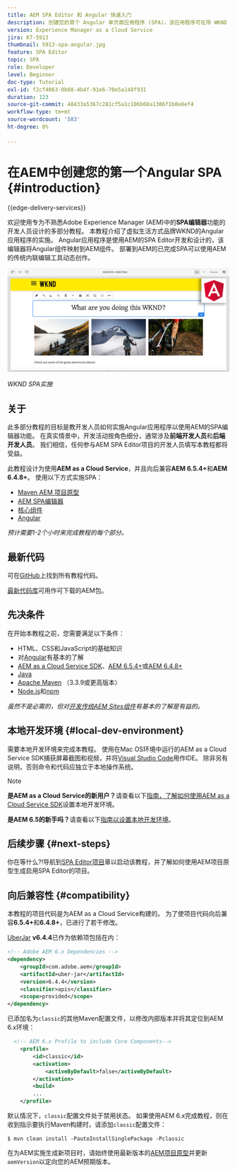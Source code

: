 ```yaml
---
title: AEM SPA Editor 和 Angular 快速入门
description: 创建您的首个 Angular 单页面应用程序 (SPA)，该应用程序可在带 WKND SPA 的 Adobe Experience Manager (AEM) 中编辑。
version: Experience Manager as a Cloud Service
jira: KT-5913
thumbnail: 5913-spa-angular.jpg
feature: SPA Editor
topic: SPA
role: Developer
level: Beginner
doc-type: Tutorial
exl-id: f2cf4063-0b08-4b4f-91e6-70e5a148f931
duration: 123
source-git-commit: 48433a5367c281cf5a1c106b08a1306f1b0e8ef4
workflow-type: tm+mt
source-wordcount: '583'
ht-degree: 8%

---
```


# 在AEM中创建您的第一个Angular SPA {#introduction}

{{edge-delivery-services}}

欢迎使用专为不熟悉Adobe Experience Manager (AEM)中的&#x200B;**SPA编辑器**&#x200B;功能的开发人员设计的多部分教程。 本教程介绍了虚拟生活方式品牌WKND的Angular应用程序的实施。 Angular应用程序是使用AEM的SPA Editor开发和设计的，该编辑器将Angular组件映射到AEM组件。 部署到AEM的已完成SPA可以使用AEM的传统内联编辑工具动态创作。

![已实施的最终SPA](assets/wknd-spa-implementation.png)

*WKND SPA实施*

## 关于

此多部分教程的目标是教开发人员如何实施Angular应用程序以使用AEM的SPA编辑器功能。 在真实情景中，开发活动按角色细分，通常涉及&#x200B;**前端开发人员**&#x200B;和&#x200B;**后端开发人员**。 我们相信，任何参与AEM SPA Editor项目的开发人员填写本教程都将受益。

此教程设计为使用&#x200B;**AEM as a Cloud Service**，并且向后兼容&#x200B;**AEM 6.5.4+**&#x200B;和&#x200B;**AEM 6.4.8+**。 使用以下方式实施SPA：

* [Maven AEM 项目原型](https://experienceleague.adobe.com/docs/experience-manager-core-components/using/developing/archetype/overview.html?lang=zh-Hans)
* [AEM SPA编辑器](https://experienceleague.adobe.com/docs/experience-manager-65/developing/headless/spas/spa-walkthrough.html?lang=zh-Hans#content-editing-experience-with-spa)
* [核心组件](https://experienceleague.adobe.com/docs/experience-manager-core-components/using/introduction.html?lang=zh-hans)
* [Angular](https://angular.io/)

*预计需要1-2个小时来完成教程的每个部分。*

## 最新代码

可在[GitHub](https://github.com/adobe/aem-guides-wknd-spa)上找到所有教程代码。

[最新代码库](https://github.com/adobe/aem-guides-wknd-spa/releases)可用作可下载的AEM包。

## 先决条件

在开始本教程之前，您需要满足以下条件：

* HTML、CSS和JavaScript的基础知识
* 对[Angular](https://angular.io/)有基本的了解
* [AEM as a Cloud Service SDK](https://experienceleague.adobe.com/docs/experience-manager-learn/cloud-service/local-development-environment-set-up/aem-runtime.html?lang=zh-Hans#download-the-aem-as-a-cloud-service-sdk)、[AEM 6.5.4+](https://helpx.adobe.com/cn/experience-manager/aem-releases-updates.html#65)或[AEM 6.4.8+](https://helpx.adobe.com/cn/experience-manager/aem-releases-updates.html#64)
* [Java](https://downloads.experiencecloud.adobe.com/content/software-distribution/en/general.html)
* [Apache Maven](https://maven.apache.org/) （3.3.9或更高版本）
* [Node.js](https://nodejs.org/en/)和[npm](https://www.npmjs.com/)

*虽然不是必需的，但对[开发传统AEM Sites组件](https://experienceleague.adobe.com/docs/experience-manager-learn/getting-started-wknd-tutorial-develop/overview.html?lang=zh-Hans)有基本的了解是有益的。*

## 本地开发环境 {#local-dev-environment}

需要本地开发环境来完成本教程。 使用在Mac OS环境中运行的AEM as a Cloud Service SDK捕获屏幕截图和视频，并将[Visual Studio Code](https://code.visualstudio.com/)用作IDE。 除非另有说明，否则命令和代码应独立于本地操作系统。

>[!NOTE]
>
> **是AEM as a Cloud Service的新用户？**&#x200B;请查看以下[指南，了解如何使用AEM as a Cloud Service SDK](https://experienceleague.adobe.com/docs/experience-manager-learn/cloud-service/local-development-environment-set-up/overview.html?lang=zh-hans)设置本地开发环境。
>
> **是AEM 6.5的新手吗？**&#x200B;请查看以下[指南以设置本地开发环境](https://experienceleague.adobe.com/docs/experience-manager-learn/foundation/development/set-up-a-local-aem-development-environment.html?lang=zh-hans)。

## 后续步骤 {#next-steps}

你在等什么?!导航到[SPA Editor项目](create-project.md)章以启动该教程，并了解如何使用AEM项目原型生成启用SPA Editor的项目。

## 向后兼容性 {#compatibility}

本教程的项目代码是为AEM as a Cloud Service构建的。 为了使项目代码向后兼容&#x200B;**6.5.4+**&#x200B;和&#x200B;**6.4.8+**，已进行了若干修改。

[UberJar](https://experienceleague.adobe.com/docs/experience-manager-65/developing/devtools/ht-projects-maven.html?lang=zh-Hans#what-is-the-uberjar) **v6.4.4**&#x200B;已作为依赖项包括在内：

```xml
<!-- Adobe AEM 6.x Dependencies -->
<dependency>
    <groupId>com.adobe.aem</groupId>
    <artifactId>uber-jar</artifactId>
    <version>6.4.4</version>
    <classifier>apis</classifier>
    <scope>provided</scope>
</dependency>
```

已添加名为`classic`的其他Maven配置文件，以修改内部版本并将其定位到AEM 6.x环境：

```xml
  <!-- AEM 6.x Profile to include Core Components-->
    <profile>
        <id>classic</id>
        <activation>
            <activeByDefault>false</activeByDefault>
        </activation>
        <build>
        ...
    </profile>
```

默认情况下，`classic`配置文件处于禁用状态。 如果使用AEM 6.x完成教程，则在收到指示要执行Maven构建时，请添加`classic`配置文件：

```shell
$ mvn clean install -PautoInstallSinglePackage -Pclassic
```

在为AEM实施生成新项目时，请始终使用最新版本的[AEM项目原型](https://github.com/adobe/aem-project-archetype)并更新`aemVersion`以定向您的AEM预期版本。
